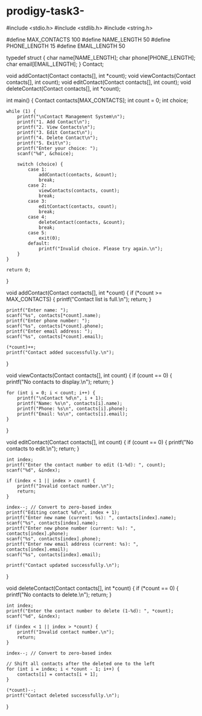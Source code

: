 # prodigy-task3-

#include <stdio.h>
#include <stdlib.h>
#include <string.h>

#define MAX_CONTACTS 100
#define NAME_LENGTH 50
#define PHONE_LENGTH 15
#define EMAIL_LENGTH 50

typedef struct {
    char name[NAME_LENGTH];
    char phone[PHONE_LENGTH];
    char email[EMAIL_LENGTH];
} Contact;

void addContact(Contact contacts[], int *count);
void viewContacts(Contact contacts[], int count);
void editContact(Contact contacts[], int count);
void deleteContact(Contact contacts[], int *count);

int main() {
    Contact contacts[MAX_CONTACTS];
    int count = 0;
    int choice;

    while (1) {
        printf("\nContact Management System\n");
        printf("1. Add Contact\n");
        printf("2. View Contacts\n");
        printf("3. Edit Contact\n");
        printf("4. Delete Contact\n");
        printf("5. Exit\n");
        printf("Enter your choice: ");
        scanf("%d", &choice);

        switch (choice) {
            case 1:
                addContact(contacts, &count);
                break;
            case 2:
                viewContacts(contacts, count);
                break;
            case 3:
                editContact(contacts, count);
                break;
            case 4:
                deleteContact(contacts, &count);
                break;
            case 5:
                exit(0);
            default:
                printf("Invalid choice. Please try again.\n");
        }
    }

    return 0;
}

void addContact(Contact contacts[], int *count) {
    if (*count >= MAX_CONTACTS) {
        printf("Contact list is full.\n");
        return;
    }

    printf("Enter name: ");
    scanf("%s", contacts[*count].name);
    printf("Enter phone number: ");
    scanf("%s", contacts[*count].phone);
    printf("Enter email address: ");
    scanf("%s", contacts[*count].email);

    (*count)++;
    printf("Contact added successfully.\n");
}

void viewContacts(Contact contacts[], int count) {
    if (count == 0) {
        printf("No contacts to display.\n");
        return;
    }

    for (int i = 0; i < count; i++) {
        printf("\nContact %d\n", i + 1);
        printf("Name: %s\n", contacts[i].name);
        printf("Phone: %s\n", contacts[i].phone);
        printf("Email: %s\n", contacts[i].email);
    }
}

void editContact(Contact contacts[], int count) {
    if (count == 0) {
        printf("No contacts to edit.\n");
        return;
    }

    int index;
    printf("Enter the contact number to edit (1-%d): ", count);
    scanf("%d", &index);

    if (index < 1 || index > count) {
        printf("Invalid contact number.\n");
        return;
    }

    index--; // Convert to zero-based index
    printf("Editing contact %d\n", index + 1);
    printf("Enter new name (current: %s): ", contacts[index].name);
    scanf("%s", contacts[index].name);
    printf("Enter new phone number (current: %s): ", contacts[index].phone);
    scanf("%s", contacts[index].phone);
    printf("Enter new email address (current: %s): ", contacts[index].email);
    scanf("%s", contacts[index].email);

    printf("Contact updated successfully.\n");
}

void deleteContact(Contact contacts[], int *count) {
    if (*count == 0) {
        printf("No contacts to delete.\n");
        return;
    }

    int index;
    printf("Enter the contact number to delete (1-%d): ", *count);
    scanf("%d", &index);

    if (index < 1 || index > *count) {
        printf("Invalid contact number.\n");
        return;
    }

    index--; // Convert to zero-based index

    // Shift all contacts after the deleted one to the left
    for (int i = index; i < *count - 1; i++) {
        contacts[i] = contacts[i + 1];
    }

    (*count)--;
    printf("Contact deleted successfully.\n");
}

